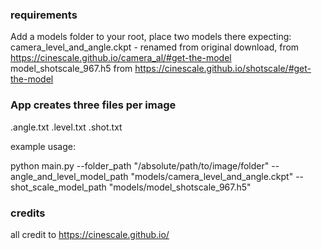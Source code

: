 ### requirements
Add a models folder to your root, place two models there
expecting:
camera_level_and_angle.ckpt - renamed from original download, from https://cinescale.github.io/camera_al/#get-the-model
model_shotscale_967.h5 from https://cinescale.github.io/shotscale/#get-the-model

### App creates three files per image
.angle.txt
.level.txt
.shot.txt

example usage:

python main.py --folder_path "/absolute/path/to/image/folder" --angle_and_level_model_path "models/camera_level_and_angle.ckpt" --shot_scale_model_path "models/model_shotscale_967.h5"

### credits
all credit to https://cinescale.github.io/